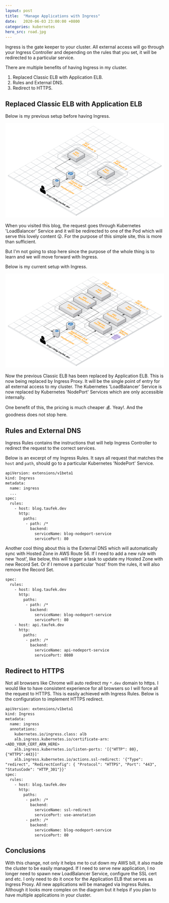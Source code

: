 ```yaml
---
layout: post
title:  "Manage Applications with Ingress"
date:   2020-06-03 23:00:00 +0800
categories: kubernetes
hero_src: road.jpg
---
```


Ingress is the gate keeper to your cluster. All external
access will go through your Ingress Controller and depending on the rules that you set,
it will be redirected to a particular service.

There are multiple benefits of having Ingress in my cluster.

1. Replaced Classic ELB with Application ELB.
2. Rules and External DNS.
3. Redirect to HTTPS.

## Replaced Classic ELB with Application ELB

Below is my previous setup before having Ingress.

![Cluster without Ingress](/images/cluster_without_ingress.png)

When you visited this blog, the request goes through Kubernetes 'LoadBalancer' Service
and it will be redirected to one of the Pod which will serve this lovely content :stuck_out_tongue:.
For the purpose of this simple site, this is more than sufficient.

But I'm not going to stop here since the purpose of the whole thing is to learn and we will move forward with Ingress.

Below is my current setup with Ingress.

![Cluster with Ingress](/images/cluster_with_ingress.png)

Now the previous Classic ELB has been replaced by Application ELB. This is now being replaced by Ingress Proxy.
It will be the single point of entry for all external access to my cluster. The Kubernetes 'LoadBalancer' Service is
now replaced by Kubernetes 'NodePort' Services which are only accessible internally.

One benefit of this, the pricing is much cheaper :moneybag:. Yeay!.  And the goodness does not stop here.

## Rules and External DNS

Ingress Rules contains the instructions that will help Ingress Controller to redirect the request
to the correct services.

Below is an excerpt of my Ingress Rules. It says all request that matches the `host` and `path`,
should go to a particular Kubernetes 'NodePort' Service.

```
apiVersion: extensions/v1beta1
kind: Ingress
metadata:
  name: ingress
  ...
spec:
  rules:
    - host: blog.taufek.dev
      http:
        paths:
         - path: /*
           backend:
             serviceName: blog-nodeport-service
             servicePort: 80
```

Another cool thing about this is the External DNS which will automatically sync with Hosted Zone in AWS Route 56.
If I need to add a new rule with new 'host', like below, this will trigger a task to update my Hosted Zone with new Record Set.
Or if I remove a particular 'host' from the rules, it will also remove the Record Set.

```
spec:
  rules:
    - host: blog.taufek.dev
      http:
        paths:
         - path: /*
           backend:
             serviceName: blog-nodeport-service
             servicePort: 80
    - host: api.taufek.dev
      http:
        paths:
         - path: /*
           backend:
             serviceName: api-nodeport-service
             servicePort: 8080
```

## Redirect to HTTPS

Not all browsers like Chrome will auto redirect my `*.dev` domain to https. I would like
to have consistent experience for all browsers so I will force all the request to HTTPS.
This is easily achieved with Ingress Rules. Below is the configuration to implement HTTPS redirect.

```
apiVersion: extensions/v1beta1
kind: Ingress
metadata:
  name: ingress
  annotations:
    kubernetes.io/ingress.class: alb
    alb.ingress.kubernetes.io/certificate-arn: <ADD_YOUR_CERT_ARN_HERE>
    alb.ingress.kubernetes.io/listen-ports: '[{"HTTP": 80}, {"HTTPS":443}]'
    alb.ingress.kubernetes.io/actions.ssl-redirect: '{"Type": "redirect", "RedirectConfig": { "Protocol": "HTTPS", "Port": "443", "StatusCode": "HTTP_301"}}'
spec:
  rules:
    - host: blog.taufek.dev
      http:
        paths:
         - path: /*
           backend:
             serviceName: ssl-redirect
             servicePort: use-annotation
         - path: /*
           backend:
             serviceName: blog-nodeport-service
             servicePort: 80
```

## Conclusions

With this change, not only it helps me to cut down my AWS bill, it also made the cluster
to be easily managed. If I need to serve new application, I no longer need
to spawn new LoadBalancer Service, configure the SSL cert and etc. I only need to do it once for
the Application ELB that serves as Ingress Proxy. All new applications will be managed via Ingress Rules.
Although it looks more complex on the diagram but it helps if you plan to have multiple applications in your cluster.
